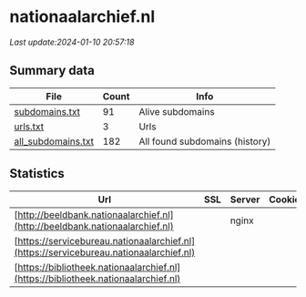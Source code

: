 # nationaalarchief.nl
*Last update:2024-01-10 20:57:18*
## Summary data
| File       | Count | Info |
|------------|-------|------|
|[subdomains.txt](/data/nationaalarchief/subdomains.txt)|91|Alive subdomains|
|[urls.txt](/data/nationaalarchief/urls.txt)|3|Urls|
|[all_subdomains.txt](/data/nationaalarchief/all_subdomains.txt)|182|All found subdomains (history)|
## Statistics
| Url | SSL | Server | Cookie | HSTS | CSP | XFO | XXP | RP | Tech |
|------------|-------|------|------|------|------|------|------|------|------|
|[http://beeldbank.nationaalarchief.nl](http://beeldbank.nationaalarchief.nl)| |nginx| | | | | |:white_check_mark: |Nginx|
|[https://servicebureau.nationaalarchief.nl](https://servicebureau.nationaalarchief.nl)| | | |:white_check_mark: | |:white_check_mark: |:white_check_mark: |:white_check_mark: |HSTS|
|[https://bibliotheek.nationaalarchief.nl](https://bibliotheek.nationaalarchief.nl)| | | | | | | |:white_check_mark: |HSTS|